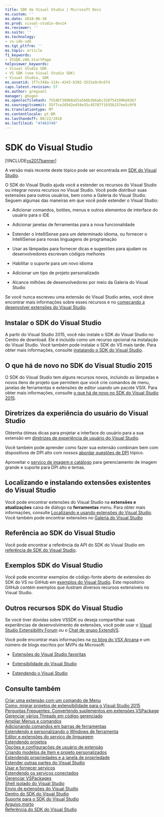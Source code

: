```yaml
---
title: SDK do Visual Studio | Microsoft Docs
ms.custom: ''
ms.date: 2018-06-30
ms.prod: visual-studio-dev14
ms.reviewer: ''
ms.suite: ''
ms.technology:
- vs-ide-sdk
ms.tgt_pltfrm: ''
ms.topic: article
f1_keywords:
- VSSDK.v90.StartPage
helpviewer_keywords:
- Visual Studio SDK
- VS SDK (see Visual Studio SDK)
- Visual Studio, SDK
ms.assetid: 1f7c348a-114c-4243-b392-3531e9c9c6fd
caps.latest.revision: 57
ms.author: gregvanl
manager: ghogen
ms.openlocfilehash: 7554bf39960a55a566b366abc328f54199bd4367
ms.sourcegitcommit: 55f7ce2d5d2e458e35c45787f1935b237ee5c9f8
ms.translationtype: MT
ms.contentlocale: pt-BR
ms.lasthandoff: 08/22/2018
ms.locfileid: "47463740"
---
```

# <a name="visual-studio-sdk"></a>SDK do Visual Studio
[!INCLUDE[vs2017banner](../includes/vs2017banner.md)]

A versão mais recente deste tópico pode ser encontrada em [SDK do Visual Studio](https://docs.microsoft.com/visualstudio/extensibility/visual-studio-sdk).  
  
O SDK do Visual Studio ajuda você a estender os recursos do Visual Studio ou integrar novos recursos no Visual Studio. Você pode distribuir suas extensões para outros usuários, bem como a Galeria do Visual Studio. Seguem algumas das maneiras em que você pode estender o Visual Studio:  
  
-   Adicionar comandos, botões, menus e outros elementos de interface do usuário para o IDE  
  
-   Adicionar janelas de ferramentas para a nova funcionalidade  
  
-   Estender o IntelliSense para um determinado idioma, ou fornecer o IntelliSense para novas linguagens de programação  
  
-   Usar as lâmpadas para fornecer dicas e sugestões para ajudam os desenvolvedores escrevam códigos melhores  
  
-   Habilitar o suporte para um novo idioma  
  
-   Adicionar um tipo de projeto personalizado  
  
-   Alcance milhões de desenvolvedores por meio da Galeria do Visual Studio  
  
 Se você nunca escreveu uma extensão do Visual Studio antes, você deve encontrar mais informações sobre esses recursos e no [começando a desenvolver extensões do Visual Studio](../extensibility/starting-to-develop-visual-studio-extensions.md).  
  
## <a name="installing-the-visual-studio-sdk"></a>Instalar o SDK do Visual Studio  
 A partir do Visual Studio 2015, você não instale o SDK do Visual Studio no Centro de download. Ele é incluído como um recurso opcional na instalação do Visual Studio. Você também pode instalar o SDK do VS mais tarde. Para obter mais informações, consulte [instalando o SDK do Visual Studio](../extensibility/installing-the-visual-studio-sdk.md).  
  
## <a name="whats-new-in-the-visual-studio-2015-sdk"></a>O que há de novo no SDK do Visual Studio 2015  
 O SDK do Visual Studio tem alguns recursos novos, incluindo as lâmpadas e novos itens de projeto que permitem que você crie comandos de menu, janelas de ferramentas e extensões de editor usando um pacote VSIX. Para obter mais informações, consulte [o que há de novo no SDK do Visual Studio 2015](../extensibility/what-s-new-in-the-visual-studio-2015-sdk.md).  
  
## <a name="visual-studio-user-experience-guidelines"></a>Diretrizes da experiência do usuário do Visual Studio  
 Obtenha ótimas dicas para projetar a interface do usuário para a sua extensão em [diretrizes de experiência de usuário do Visual Studio](../extensibility/ux-guidelines/visual-studio-user-experience-guidelines.md).  
  
 Você também pode aprender como fazer sua extensão combinam bem com dispositivos de DPI alto com nossos [abordar questões de DPI](../extensibility/addressing-dpi-issues2.md) tópico.  
  
 Aproveitar o [serviço de imagem e catálogo](../extensibility/image-service-and-catalog.md) para gerenciamento de imagem grande e suporte para DPI alto e temas.  
  
## <a name="finding-and-installing-existing-visual-studio-extensions"></a>Localizando e instalando extensões existentes do Visual Studio  
 Você pode encontrar extensões do Visual Studio na **extensões e atualizações** caixa de diálogo na **ferramentas** menu. Para obter mais informações, consulte [Localizando e usando extensões do Visual Studio](../ide/finding-and-using-visual-studio-extensions.md). Você também pode encontrar extensões no [Galeria do Visual Studio](https://visualstudiogallery.msdn.microsoft.com/)  
  
## <a name="visual-studio-sdk-reference"></a>Referência ao SDK do Visual Studio  
 Você pode encontrar a referência da API do SDK do Visual Studio em [referência de SDK do Visual Studio](../extensibility/visual-studio-sdk-reference.md).  
  
## <a name="visual-studio-sdk-samples"></a>Exemplos SDK do Visual Studio  
 Você pode encontrar exemplos de código-fonte aberto de extensões do SDK do VS no GitHub em [exemplos do Visual Studio](https://aka.ms/vs2015sdksamples). Este repositório GitHub contém exemplos que ilustram diversos recursos extensíveis no Visual Studio.  
  
## <a name="other-visual-studio-sdk-resources"></a>Outros recursos SDK do Visual Studio  
 Se você tiver dúvidas sobre VSSDK ou deseja compartilhar suas experiências de desenvolvimento de extensões, você pode usar o [Visual Studio Extensibility Forum](https://social.msdn.microsoft.com/Forums/vstudio/home?forum=vsx) ou o [Chat de grupo ExtendVS](https://gitter.im/Microsoft/extendvs).  
  
 Você pode encontrar mais informações na [no blog do VSX Arcana](http://blogs.msdn.com/b/vsx/) e um número de blogs escritos por MVPs da Microsoft:  
  
-   [Extensões do Visual Studio favoritas](http://geekswithblogs.net/sdorman/archive/2014/10/05/favorite-visual-studio-extensions.aspx)  
  
-   [Extensibilidade do Visual Studio](http://www.visualstudioextensibility.com/overview/vs/)  
  
-   [Estendendo o Visual Studio](http://blog.slaks.net/2013-10-18/extending-visual-studio-part-1-getting-started/)  
  
## <a name="see-also"></a>Consulte também  
 [Criar uma extensão com um comando de Menu](../extensibility/creating-an-extension-with-a-menu-command.md)   
 [Como: migrar projetos de extensibilidade para o Visual Studio 2015](../extensibility/how-to-migrate-extensibility-projects-to-visual-studio-2015.md)   
 [Perguntas Frequentes: Convertendo suplementos em extensões VSPackage](../extensibility/faq-converting-add-ins-to-vspackage-extensions.md)   
 [Gerenciar vários Threads em código gerenciado](../extensibility/managing-multiple-threads-in-managed-code.md)   
 [Ampliar Menus e comandos](../extensibility/extending-menus-and-commands.md)   
 [Adicionando comandos em barras de ferramentas](../extensibility/adding-commands-to-toolbars.md)   
 [Estendendo e personalizando o Windows de ferramenta](../extensibility/extending-and-customizing-tool-windows.md)   
 [Editor e extensões do serviço de linguagem](../extensibility/editor-and-language-service-extensions.md)   
 [Estendendo projetos](../extensibility/extending-projects.md)   
 [Opções e configurações de usuário de extensão](../extensibility/extending-user-settings-and-options.md)   
 [Criando modelos de Item e projeto personalizados](../extensibility/creating-custom-project-and-item-templates.md)   
 [Estendendo propriedades e a janela de propriedade](../extensibility/extending-properties-and-the-property-window.md)   
 [Estender outras partes do Visual Studio](../extensibility/extending-other-parts-of-visual-studio.md)   
 [Usar e fornecer serviços](../extensibility/using-and-providing-services.md)   
 [Estendendo os serviços conectados](../extensibility/extending-connected-services.md)   
 [Gerenciar VSPackages](../extensibility/managing-vspackages.md)   
 [Shell isolado do Visual Studio](../extensibility/visual-studio-isolated-shell.md)   
 [Envio de extensões do Visual Studio](../extensibility/shipping-visual-studio-extensions.md)   
 [Dentro do SDK do Visual Studio](../extensibility/internals/inside-the-visual-studio-sdk.md)   
 [Suporte para o SDK do Visual Studio](../extensibility/support-for-the-visual-studio-sdk.md)   
 [Arquivo morto](../extensibility/archive.md)   
 [Referência do SDK do Visual Studio](../extensibility/visual-studio-sdk-reference.md)

